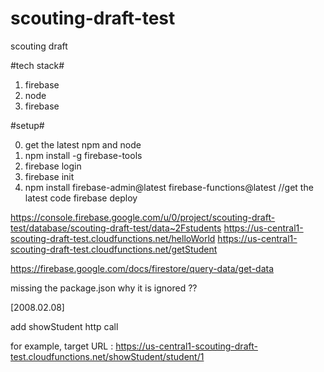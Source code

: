 # scouting-draft-test

scouting draft

#tech stack#

1. firebase
2. node
3. firebase

#setup#

0. get the latest npm and node
1. npm install -g firebase-tools
1. firebase login
1. firebase init
1. npm install firebase-admin@latest firebase-functions@latest //get the latest code
   firebase deploy

https://console.firebase.google.com/u/0/project/scouting-draft-test/database/scouting-draft-test/data~2Fstudents
https://us-central1-scouting-draft-test.cloudfunctions.net/helloWorld
https://us-central1-scouting-draft-test.cloudfunctions.net/getStudent

https://firebase.google.com/docs/firestore/query-data/get-data

missing the package.json why it is ignored ??

[2008.02.08]

add showStudent http call

for example, target URL : https://us-central1-scouting-draft-test.cloudfunctions.net/showStudent/student/1
